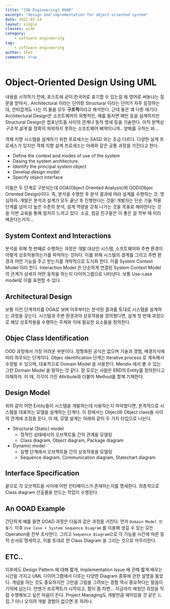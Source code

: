 ```yaml
---
title: "[SW Engineering] OOAD"
excerpt: "design and implementation for object-oriented system"
date: 2022-02-24
layout: single
classes: wide
category:
    - software engineering
tag:
    - software engineering
author: 1FeS
comments: true
---
```


# Object-Oriented Design Using UML

내용을 시작하기 전에, 포스트에 굳이 한국어로 표기할 수 있는걸 왜 영어로 써놓냐는 질문을 받아서.. Architectural 이라는 단어랑 Structural 이라는 단어가 자주 등장하는데, 안타깝게도 나는 이 둘을 모두 **구조적**이라고 해석한다. 근데 둘은 꽤 다른 얘기다. Architectural Design은 소프트웨어의 외형적인, 예를 들자면 패턴 등을 설계하지만 Structural Design은 컴포넌트들 사이의 관계나 동작 명세 등을 기술한다. 아직 문맥상 *구조적 설계* 를 정확히 파악하지 못하는 소프트웨어 삐약이니까.. 양해를 구하는 바...

객체 지향 시스템을 설계하기 위한 프로세스는 SASD 와는 조금 다르다. 다양한 설계 프로세스가 있지만 객체 지향 설계 프로세스는 아래와 같은 공통 과정을 가진다고 한다.

- Define the context and modes of use of the system
- Desing the system architecture
- Identify the principal system object
- Develop design model
- Specify object interface

이들은 두 단계로 구분되는데 OOA(Object Oriented Analysis)와 OOD(Objec Oriented Design)이다. 즉, 분석을 수행한 후 분석 결과에 따라 설계를 수행하는 것. 명심하자. 개발은 분석과 설계가 모두 끝난 후 진행한다는 것을! 개발자는 단순 기술 적용 단계를 넘어 더 높은 수준의 분석, 설계 역량을 갖춰 나가는 것을 목표로 해야한다는 것을 이번 교육을 통해 철저히 느끼고 있다. 소공, 컴공 친구들은 이 좋은 걸 학부 때 미리 배운다는거지...

## System Context and Interactions

분석을 위해 첫 번째로 수행하는 과정은 개발 대상인 시스템, 소프트웨어와 주변 환경이 어떻게 상호작용하는가를 파악하는 것이다. 이를 위해 시스템의 경계를 그리고 주변 환경과 어떤 기능을 주고 받는지를 개략적으로 도식화 한다. 이를 System Context Model 이라 한다. Interaction Model 은 단순하게 연결된 System Context Model 의 관계가 상세히 어떤 동작을 하는지 다이어그램으로 나타낸다. 보통 Use-case model로 이를 표현할 수 있다.

## Architectural Design

보통 이전 단계까지를 OOA로 보며 이후부터는 분석된 결과를 토대로 시스템을 설계하는 과정을 갖는다. 시스템과 주변 환경과의 상호작용을 정의했다면, 설계 첫 번재 과정으로 해당 상호작용을 수행하는 주체와 이에 필요한 요소들을 정의한다.

## Objec Class Identification

OOD 과정에서 가장 어려운 부분이다. 정형화된 공식은 없으며 기술과 경험, 배경지식에 따라 좌우되는 단계이다. Objec identification 단계는 Iterative process 로 계속해서 수정될 수 있으며, 대표적으로 Domain Model 을 사용한다. Mendix 에서 볼 수 있는 그런 Domain Model 을 말하는 것 같다. 잘 모르는 사람은 ERD의 Entity를 정의한다고 이해하자. 이 때, 각각이 가진 Attribute와 더불어 Method를 함께 기재한다.

## Design Model

위와 같이 어떤 Entity들이 시스템을 개발하는데 사용하는지 파악했다면, 본격적으로 시스템을 대표하는 모델을 설계하는 단계다. 이 장에서는 Object와 Object class들 사이의 관계에 초점을 둔다. 이 때, 모델 설계는 아래와 같이 두 가지 타입으로 나뉜다.

- Structural (Static) model
    - 정적인 상태에서의 오브젝트들 간의 관계을 모델링
    - Class diagram, Object diagram, Package diagram
- Dynamic model
    - 실행 단계에서 오브젝트들 간의 상호작용을 모델링
    - Sequence diagram, Communication diagram, Statechart diagram

## Interface Specification

끝으로 각 오브젝트들 사이에 어떤 인터페이스가 존재하는지를 명세한다. 최종적으로 Class diagram 산출물을 만드는 작업이 수행된다.

## An OOAD Example

간단하게 예를 들면 OOAD 과정은 다음과 같은 과정을 거친다. 먼저 `Domain Model 만들기`. 이후 `Use Case + System Sequence Diagram` 를 이용해 생길 수 있는 모든 Operation을 전부 조사한다. 그리고 `Sequence Diagram`으로 각 기능을 시간에 따른 동작 순서로 명세하고, 이를 토대로 한 Class Diagram 을 그리는 것으로 마무리한다. 

## ETC..

이후에도 Design Pattern 에 대해 짧게, Implementation Issue 에 관해 짧게 배우는 시간을 가지고 UML 다이어그램에서 다루는 다양한 Diagram 종류에 관한 설명을 들었다. 개념을 아는 것도 중요하지만 그만큼 그림을 그려보는 경험 역시 중요하다는 말씀이 기억에 남는다. 언젠가 프로젝트가 시작되고, 짬이 좀 차면... 지금까지 배웠던 과정을 직접 수행해보고 싶은 마음이 든다. Project Managing도 개발만큼 재미있을 것 같은 느낌..? 아니 오히려 개발 경험이 없으면 못 하려나.